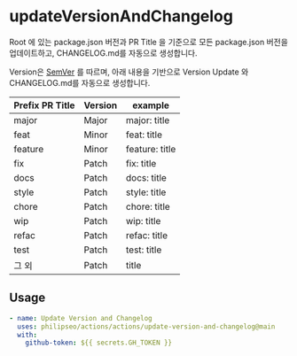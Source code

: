 # updateVersionAndChangelog

Root 에 있는 package.json 버전과 PR Title 을 기준으로 모든 package.json 버전을 업데이트하고, CHANGELOG.md를 자동으로 생성합니다.

Version은 [SemVer](https://semver.org/lang/ko) 를 따르며, 아래 내용을 기반으로 Version Update 와 CHANGELOG.md를 자동으로 생성합니다.

| Prefix PR Title | Version | example        |
| --------------- | ------- | -------------- |
| major           | Major   | major: title   |
| feat            | Minor   | feat: title    |
| feature         | Minor   | feature: title |
| fix             | Patch   | fix: title     |
| docs            | Patch   | docs: title    |
| style           | Patch   | style: title   |
| chore           | Patch   | chore: title   |
| wip             | Patch   | wip: title     |
| refac           | Patch   | refac: title   |
| test            | Patch   | test: title    |
| 그 외           | Patch   | title          |

## Usage

```yaml
- name: Update Version and Changelog
  uses: philipseo/actions/actions/update-version-and-changelog@main
  with:
    github-token: ${{ secrets.GH_TOKEN }}
```
